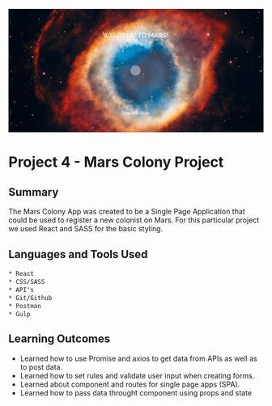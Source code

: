 ![Alt text](/MarsColony.png)
# Project 4 - Mars Colony Project

## Summary

The Mars Colony App was created to be a Single Page Application that could be used to register a new colonist on Mars. For this particular project we used React and SASS for the basic styling. 

## Languages and Tools Used

	* React
	* CSS/SASS
	* API's
	* Git/Github
	* Postman
	* Gulp
	

## Learning Outcomes

  * Learned how to use Promise and axios to get data from APIs as well as to post data.
  * Learned how to set rules and validate user input when creating forms.
  * Learned about component and routes for single page apps (SPA).
  * Learned how to pass data throught component using props and state
